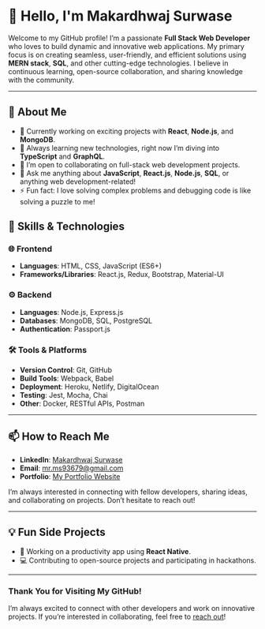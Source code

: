 # 👋 Hello, I'm Makardhwaj Surwase

Welcome to my GitHub profile! I’m a passionate **Full Stack Web Developer** who loves to build dynamic and innovative web applications. My primary focus is on creating seamless, user-friendly, and efficient solutions using **MERN stack**, **SQL**, and other cutting-edge technologies. I believe in continuous learning, open-source collaboration, and sharing knowledge with the community.

---

## 🚀 About Me

- 🔭 Currently working on exciting projects with **React**, **Node.js**, and **MongoDB**.
- 🌱 Always learning new technologies, right now I’m diving into **TypeScript** and **GraphQL**.
- 👯 I’m open to collaborating on full-stack web development projects.
- 💬 Ask me anything about **JavaScript**, **React.js**, **Node.js**, **SQL**, or anything web development-related!
- ⚡ Fun fact: I love solving complex problems and debugging code is like solving a puzzle to me!
  
## 💼 Skills & Technologies

### 🌐 Frontend
- **Languages**: HTML, CSS, JavaScript (ES6+)
- **Frameworks/Libraries**: React.js, Redux, Bootstrap, Material-UI

### ⚙️ Backend
- **Languages**: Node.js, Express.js
- **Databases**: MongoDB, SQL, PostgreSQL
- **Authentication**: Passport.js

### 🛠️ Tools & Platforms
- **Version Control**: Git, GitHub
- **Build Tools**: Webpack, Babel
- **Deployment**: Heroku, Netlify, DigitalOcean
- **Testing**: Jest, Mocha, Chai
- **Other**: Docker, RESTful APIs, Postman

---



## 📫 How to Reach Me

- **LinkedIn**: [Makardhwaj Surwase](https://in.linkedin.com/in/makardhwaj-surwase-0a34b827b)
- **Email**: mr.ms93679@gmail.com
- **Portfolio**: [My Portfolio Website](https://makardhwaj.rf.gd/about)

I’m always interested in connecting with fellow developers, sharing ideas, and collaborating on projects. Don’t hesitate to reach out!

---



## 💡 Fun Side Projects

- 🚀 Working on a productivity app using **React Native**.
- 💻 Contributing to open-source projects and participating in hackathons.


  
---

### Thank You for Visiting My GitHub!

I’m always excited to connect with other developers and work on innovative projects. If you’re interested in collaborating, feel free to [reach out](https://makardhwaj.rf.gd/contactme)!
